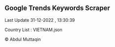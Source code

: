 

## Google Trends Keywords Scraper 
 
Last Update 31-12-2022 , 13:30:39

Country List :
VIETNAM.json



© Abdul Muttaqin 
